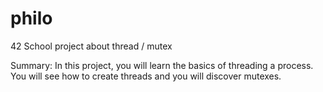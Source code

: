 # philo
42 School project about thread / mutex

Summary:
In this project, you will learn the basics of threading a process.
You will see how to create threads and you will discover mutexes.
